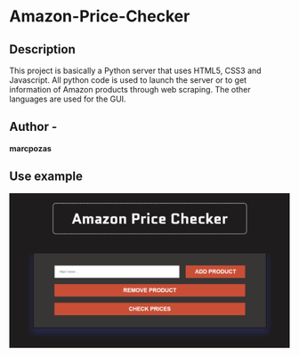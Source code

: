 # Amazon-Price-Checker

## Description
This project is basically a Python server that uses HTML5, CSS3 and Javascript. All python code is used to launch the server or to get information of Amazon products through web scraping. The other languages are used for the GUI.

## Author -
**marcpozas**
<!-- * [LinkedIn](https://www.linkedin.com/in/marcpozas/) -->

## Use example
<img src="Preview.png" alt="Preview image">
